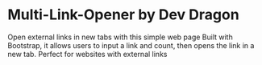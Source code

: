 # Multi-Link-Opener by Dev Dragon
Open external links in new tabs with this simple web page Built with Bootstrap, it allows users to input a link and count, then opens the link in a new tab. Perfect for websites with external links
